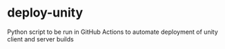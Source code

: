 # deploy-unity
Python script to be run in GitHub Actions to automate deployment of unity client and server builds
